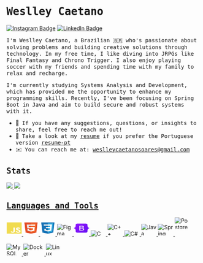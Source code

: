 # <samp>Weslley Caetano</samp> 

[![Instagram Badge](https://img.shields.io/badge/Instagram-%23E4405F.svg?&style=flat-square&logo=instagram&logoColor=white&color=071A2C&link=https://www.instagram.com/mupezzuol)](https://www.instagram.com/_weslleycaetano)
[![LinkedIn Badge](https://img.shields.io/badge/LinkedIn-%23E4405F.svg?&style=flat-square&logo=linkedin&logoColor=white&color=071A2C&link=https://www.linkedin.com/in/mupezzuol/)](https://www.linkedin.com/in/weslleycsoares/)

<samp> I'm Weslley Caetano, a Brazilian 🇧🇷 who's passionate about solving problems and building creative solutions through technology. In my free time, I like diving into JRPGs like Final Fantasy and Chrono Trigger. I also enjoy playing soccer with my friends and spending time with my family to relax and recharge.

<samp>I'm currently studying Systems Analysis and Development, which has provided me the opportunity to enhance my programming skills. Recently, I've been focusing on Spring Boot in Java and aim to build secure and robust systems with it.
</samp>


- 🤝 &nbsp;<samp>If you have any suggestions, questions, or insights to share, feel free to reach me out!</samp>
- 📄 &nbsp;<samp>Take a look at my [resume](https://wescaetano.github.io/my-portfolio/assets/cv-weslley-en.pdf) if you prefer the Portuguese version [resume-pt](https://wescaetano.github.io/my-portfolio/assets/cv-weslley-pt.pdf)</samp>
- ✉️ &nbsp;<samp>You can reach me at: weslleycaetanosoares@gmail.com</samp>




  





<div>
    <h2><samp>Stats <samp></h2>
    <a href="https://github.com/wescaetano?tab=repositories">
    <img height="170em"  src="https://github-readme-stats.vercel.app/api?username=wescaetano&theme=gotham&show_icons=true">
    <img  height="170em" src="https://github-readme-stats.vercel.app/api/top-langs/?username=wescaetano&theme=gotham&show_icons=true">
</div>


<div align="left">
  <h2><samp>Languages and Tools</samp></h2>
  <img src="https://raw.githubusercontent.com/devicons/devicon/master/icons/javascript/javascript-plain.svg" alt="Js" title="JavaScript" width="40" height="30" style="display: inline-block; margin-bottom: 5px;" />
  <img src="https://raw.githubusercontent.com/devicons/devicon/master/icons/html5/html5-original.svg" alt="HTML" title="HTML" width="40" height="30" style="display: inline-block; margin-bottom: 5px;" />
  <img src="https://raw.githubusercontent.com/devicons/devicon/master/icons/css3/css3-original.svg" alt="CSS" title="CSS" width="40" height="30" style="display: inline-block; margin-bottom: 5px;" />
  <img src="https://cdn.jsdelivr.net/gh/devicons/devicon@latest/icons/figma/figma-original.svg" alt="Figma" title="Figma" width="40" height="30" style="display: inline-block; margin-bottom: 5px;" />
  <img src="https://raw.githubusercontent.com/devicons/devicon/master/icons/bootstrap/bootstrap-original.svg" alt="Bootstrap" title="Bootstrap" width="40" height="30" style="display: inline-block; margin-bottom: 5px;" />
  <img src="https://cdn.jsdelivr.net/gh/devicons/devicon@latest/icons/c/c-original.svg" alt="C" title="C" width="40" height="30" style="display: inline-block; margin-bottom: 5px;" />
  <img src="https://cdn.jsdelivr.net/gh/devicons/devicon@latest/icons/cplusplus/cplusplus-original.svg" alt="C++" title="C++" width="40" height="30" style="display: inline-block; margin-bottom: 5px;" />
  <img src="https://cdn.jsdelivr.net/gh/devicons/devicon@latest/icons/csharp/csharp-original.svg" alt="C#" title="C#" width="40" height="30" style="display: inline-block; margin-bottom: 5px;" />
  <img src="https://cdn.jsdelivr.net/gh/devicons/devicon@latest/icons/java/java-original.svg" alt="Java" title="Java" width="40" height="30" style="display: inline-block; margin-bottom: 5px;" />
  <img src="https://cdn.jsdelivr.net/gh/devicons/devicon@latest/icons/spring/spring-original.svg" alt="Spring" title="Spring" width="40" height="30" style="display: inline-block; margin-bottom: 5px;" />
  <img src="https://cdn.jsdelivr.net/gh/devicons/devicon@latest/icons/postgresql/postgresql-original.svg" alt="Postgres" title="PostgreSQL" width="40" height="30" style="display: inline-block; margin-bottom: 5px;" />
  <img src="https://cdn.jsdelivr.net/gh/devicons/devicon@latest/icons/mysql/mysql-original.svg" alt="MySQL" title="MySQL" width="40" height="30" style="display: inline-block; margin-bottom: 5px;" /> 
  <img src="https://cdn.jsdelivr.net/gh/devicons/devicon@latest/icons/docker/docker-original.svg" alt="Docker" title="Docker" width="55" height="40" style="display: inline-block; margin-bottom: 5px;" /> 
  <img src="https://cdn.jsdelivr.net/gh/devicons/devicon@latest/icons/linux/linux-original.svg" alt="Linux" title="Linux" width="40" height="30" style="display: inline-block; margin-bottom: 5px;" />

</div>

                                                                 
